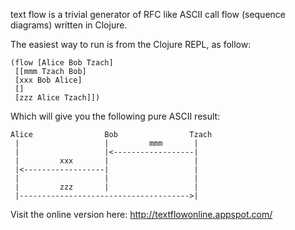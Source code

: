 text flow is a trivial generator of RFC like ASCII call flow (sequence diagrams) written in Clojure.

The easiest way to run is from the Clojure REPL, as follow:

```
(flow [Alice Bob Tzach]
 [[mmm Tzach Bob]
 [xxx Bob Alice]
 []
 [zzz Alice Tzach]])
```

Which will give you the following pure ASCII result:

```
Alice                Bob                Tzach
 |                   |         mmm       |
 |                   |<------------------|
 |         xxx       |                   |
 |<------------------|                   |
 |                   |                   |
 |         zzz       |                   |
 |-------------------------------------->|
```


Visit the online version here:
http://textflowonline.appspot.com/